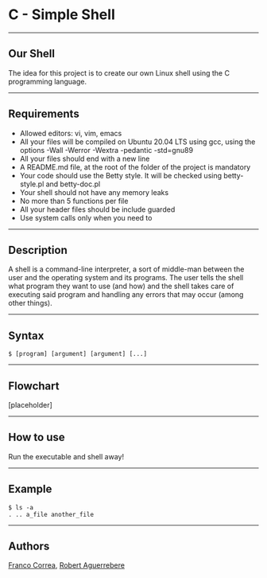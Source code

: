 # C - Simple Shell
***

## Our Shell
The idea for this project is to create our own Linux shell using the C programming language.

***

## Requirements

* Allowed editors: vi, vim, emacs
* All your files will be compiled on Ubuntu 20.04 LTS using gcc, using the options -Wall -Werror -Wextra -pedantic -std=gnu89
* All your files should end with a new line
* A README.md file, at the root of the folder of the project is mandatory
* Your code should use the Betty style. It will be checked using betty-style.pl and betty-doc.pl
* Your shell should not have any memory leaks
* No more than 5 functions per file
* All your header files should be include guarded
* Use system calls only when you need to

***

## Description
A shell is a command-line interpreter, a sort of middle-man between the user and the operating system and its programs. The user tells the shell what program they want to use (and how) and the shell takes care of executing said program and handling any errors that may occur (among other things).

***

## Syntax
```
$ [program] [argument] [argument] [...]
```

***

## Flowchart
[placeholder]

***

## How to use
Run the executable and shell away!

***

## Example
```
$ ls -a
. .. a_file another_file
```

***

## Authors
[Franco Correa](github.com/Francorr1), [Robert Aguerrebere](https://github.com/Raguerrebere17)
